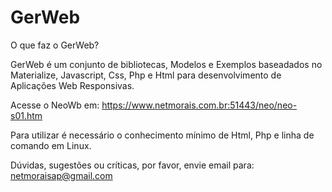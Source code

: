 # GerWeb
O que faz o GerWeb?

GerWeb é um conjunto de bibliotecas, Modelos e Exemplos baseadados no Materialize,
 Javascript, Css, Php e Html para desenvolvimento de Aplicações Web Responsivas.

Acesse o NeoWb em: https://www.netmorais.com.br:51443/neo/neo-s01.htm

Para utilizar é necessário o conhecimento mínimo de Html, Php e linha de comando 
em Linux.

Dúvidas, sugestões ou críticas, por favor, envie email para: netmoraisap@gmail.com

